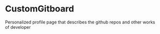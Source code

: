 # CustomGitboard
Personalized profile page that describes the github repos and other works of developer
